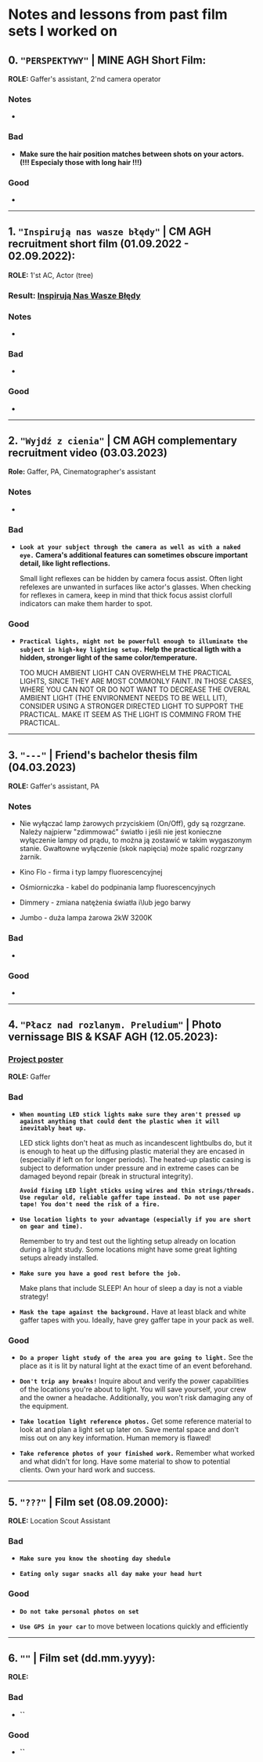 # Notes and lessons from past film sets I worked on

## 0. `"PERSPEKTYWY"` | MINE AGH Short Film:

**ROLE:** Gaffer's assistant, 2'nd camera operator

### Notes

-

### Bad

- **Make sure the hair position matches between shots on your actors. (!!! Especialy those with long hair !!!)**

### Good

+

---

## 1. `"Inspirują nas wasze błędy"` | CM AGH recruitment short film (01.09.2022 - 02.09.2022):

**ROLE:** 1'st AC, Actor (tree)

### Result: [Inspirują Nas Wasze Błędy](https://www.youtube.com/watch?v=Kam4wjuXyf8)

### Notes

-

### Bad

-

### Good

+

---

## 2. `"Wyjdź z cienia"` | CM AGH complementary recruitment video (03.03.2023)

**Role:** Gaffer, PA, Cinematographer's assistant

### Notes

-

### Bad

- **`Look at your subject through the camera as well as with a naked eye.` Camera's additional features can sometimes obscure important detail, like light reflections.**

    Small light reflexes can be hidden by camera focus assist. Often light refelexes are unwanted in surfaces like actor's glasses. When checking for reflexes in camera, keep in mind that thick focus assist clorfull indicators can make them harder to spot.

### Good

- **`Practical lights, might not be powerfull enough to illuminate the subject in high-key lighting setup.` Help the practical ligth with a hidden, stronger light of the same color/temperature.**

    TOO MUCH AMBIENT LIGHT CAN OVERWHELM THE PRACTICAL LIGHTS, SINCE THEY ARE MOST COMMONLY FAINT. IN THOSE CASES, WHERE YOU CAN NOT OR DO NOT WANT TO DECREASE THE OVERAL AMBIENT LIGHT (THE ENVIRONMENT NEEDS TO BE WELL LIT), CONSIDER USING A STRONGER DIRECTED LIGHT TO SUPPORT THE PRACTICAL. MAKE IT SEEM AS THE LIGHT IS COMMING FROM THE PRACTICAL.  

---

## 3. `"---"` | Friend's bachelor thesis film (04.03.2023)

**ROLE:** Gaffer's assistant, PA

### Notes

- Nie wyłączać lamp żarowych przyciskiem (On/Off), gdy są rozgrzane. Należy najpierw "zdimmować" światło i jeśli nie jest konieczne wyłączenie lampy od prądu, to można ją zostawić w takim wygaszonym stanie. Gwałtowne wyłączenie (skok napięcia) może spalić rozgrzany żarnik.  

- Kino Flo - firma i typ lampy fluorescencyjnej

- Ośmiorniczka - kabel do podpinania lamp fluorescencyjnych

- Dimmery - zmiana natężenia światła i\lub jego barwy

- Jumbo - duża lampa żarowa 2kW 3200K

### Bad

-

### Good

+

---

## 4. `"Płacz nad rozlanym. Preludium"` | Photo vernissage BIS & KSAF AGH (12.05.2023):

### [Project poster](https://www.facebook.com/photo?fbid=722732092995800&set=a.539586634643681)

**ROLE:** Gaffer

### Bad

- **`When mounting LED stick lights make sure they aren't pressed up against anything that could dent the plastic when it will inevitably heat up.`**

    LED stick lights don't heat as much as incandescent lightbulbs do, but it is enough to heat up the diffusing plastic material they are encased in (especially if left on for longer periods). The heated-up plastic casing is subject to deformation under pressure and in extreme cases can be damaged beyond repair (break in structural integrity).

    **`Avoid fixing LED light sticks using wires and thin strings/threads. Use regular old, reliable gaffer tape instead. Do not use paper tape! You don't need the risk of a fire.`**

- **`Use location lights to your advantage (especially if you are short on gear and time).`**

    Remember to try and test out the lighting setup already on location during a light study. Some locations might have some great lighting setups already installed.

- **`Make sure you have a good rest before the job.`**
  
  Make plans that include SLEEP! An hour of sleep a day is not a viable strategy!

- **`Mask the tape against the background.`** Have at least black and white gaffer tapes with you. Ideally, have grey gaffer tape in your pack as well.

### Good

+ **`Do a proper light study of the area you are going to light.`** See the place as it is lit by natural light at the exact time of an event beforehand.

+ **`Don't trip any breaks!`** Inquire about and verify the power capabilities of the locations you're about to light. You will save yourself, your crew and the owner a headache. Additionally, you won't risk damaging any of the equipment. 

+ **`Take location light reference photos.`** Get some reference material to look at and plan a light set up later on. Save mental space and don't miss out on any key information. Human memory is flawed!

+ **`Take reference photos of your finished work.`** Remember what worked and what didn't for long. Have some material to show to potential clients. Own your hard work and success.

---

## 5. `"???"` | Film set (08.09.2000):

**ROLE:** Location Scout Assistant

### Bad

- **`Make sure you know the shooting day shedule`**

- **`Eating only sugar snacks all day make your head hurt`**

### Good

+ **`Do not take personal photos on set`**

+ **`Use GPS in your car`** to move between locations quickly and efficiently

---

## 6. `""` | Film set (dd.mm.yyyy):

**ROLE:**

### Bad

- **``**

### Good

+ **``**